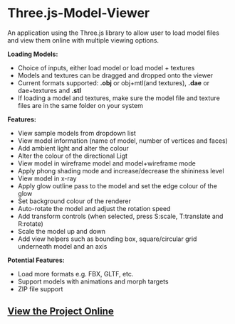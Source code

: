 # Three.js-Model-Viewer
An application using the Three.js library to allow user to load model files and view them online with multiple viewing options.

<b>Loading Models:</b>
- Choice of inputs, either load model or load model + textures
- Models and textures can be dragged and dropped onto the viewer
- Current formats supported: <b>.obj</b> or obj+mtl(and textures), <b>.dae</b> or dae+textures and <b>.stl</b>
- If loading a model and textures, make sure the model file and texture files are in the same folder on your system

<b>Features:</b>
- View sample models from dropdown list
- View model information (name of model, number of vertices and faces)
- Add ambient light and alter the colour
- Alter the colour of the directional Ligt
- View model in wireframe model and model+wireframe mode
- Apply phong shading mode and increase/decrease the shininess level
- View model in x-ray
- Apply glow outline pass to the model and set the edge colour of the glow
- Set background colour of the renderer
- Auto-rotate the model and adjust the rotation speed
- Add transform controls (when selected, press S:scale, T:translate and R:rotate)
- Scale the model up and down
- Add view helpers such as bounding box, square/circular grid underneath model and an axis

<b>Potential Features:</b>
- Load more formats e.g. FBX, GLTF, etc.
- Support models with animations and morph targets
- ZIP file support

<h2><a href="https://adjam93.github.io/threejs-model-viewer/" target="_blank">View the Project Online</a></h2>
